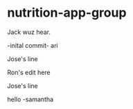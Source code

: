 # nutrition-app-group


Jack wuz hear. 



-inital commit- ari




Jose's line


Ron's edit here



Jose's line

hello -samantha


